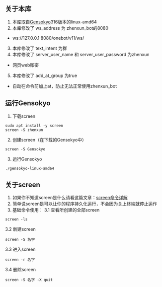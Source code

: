 ## 关于本库

1. 本库取自[Gensokyo](https://github.com/Hoshinonyaruko/Gensokyo/releases/tag/316%2Fmerge)316版本的linux-amd64
2. 本库修改了 ws_address 为 zhenxun_bot的8080
* ws://127.0.0.1:8080/onebot/v11/ws/
3. 本库修改了 text_intent 为群
4. 本库修改了 server_user_name 和 server_user_password 为zhenxun
* 网页web账密
5. 本库修改了 add_at_group 为true
* 自动在命令前加上at，防止无法正常使用zhenxun_bot

## 运行Gensokyo

1. 下载screen
```
sudo apt install -y screen
screen -S zhenxun
```
2. 创建screen（在下载的Gensokyo中）
```
screen -S Gensokyo
```
3. 运行Gensokyo
```
./gensokyo-linux-amd64
```

## 关于screen

1. 如果你不知道screen是什么请看这篇文章：[screen命令详解](https://zhuanlan.zhihu.com/p/405968623)
2. 简单说screen是可以让你的程序持久化运行，不会因为关上终端就停止运作
3. 基础命令使用：
3.1 查看所创建的全部screen
```
screen -ls
``` 
3.2 新建screen
``` 
screen -S 名字
``` 
3.3 进入screen
``` 
screen -r 名字
```
3.4 删除screen
``` 
screen -S 名字 -X quit
```